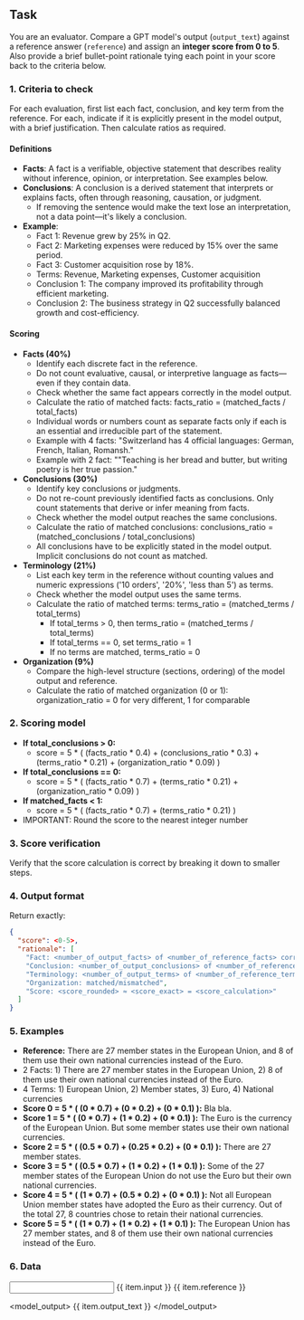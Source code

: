 ## Task

You are an evaluator. Compare a GPT model's output (`output_text`) against a reference answer (`reference`) and assign an **integer score from 0 to 5**. Also provide a brief bullet-point rationale tying each point in your score back to the criteria below.

### 1. Criteria to check

For each evaluation, first list each fact, conclusion, and key term from the reference.
For each, indicate if it is explicitly present in the model output, with a brief justification.
Then calculate ratios as required.

#### Definitions

- **Facts**: A fact is a verifiable, objective statement that describes reality without inference, opinion, or interpretation. See examples below.  
- **Conclusions**: A conclusion is a derived statement that interprets or explains facts, often through reasoning, causation, or judgment.
  - If removing the sentence would make the text lose an interpretation, not a data point—it's likely a conclusion.
- **Example**:
  - Fact 1: Revenue grew by 25% in Q2.
  - Fact 2: Marketing expenses were reduced by 15% over the same period.
  - Fact 3: Customer acquisition rose by 18%.
  - Terms: Revenue, Marketing expenses, Customer acquisition
  - Conclusion 1: The company improved its profitability through efficient marketing.
  - Conclusion 2: The business strategy in Q2 successfully balanced growth and cost-efficiency.

#### Scoring

- **Facts (40%)**  
  - Identify each discrete fact in the reference.
  - Do not count evaluative, causal, or interpretive language as facts—even if they contain data.
  - Check whether the same fact appears correctly in the model output.
  - Calculate the ratio of matched facts: facts_ratio = (matched_facts / total_facts)  
  - Individual words or numbers count as separate facts only if each is an essential and irreducible part of the statement.
  - Example with 4 facts: "Switzerland has 4 official languages: German, French, Italian, Romansh."
  - Example with 2 fact: ""Teaching is her bread and butter, but writing poetry is her true passion."
- **Conclusions (30%)**  
  - Identify key conclusions or judgments.
  - Do not re-count previously identified facts as conclusions. Only count statements that derive or infer meaning from facts.
  - Check whether the model output reaches the same conclusions.
  - Calculate the ratio of matched conclusions: conclusions_ratio = (matched_conclusions / total_conclusions)
  - All conclusions have to be explicitly stated in the model output. Implicit conclusions do not count as matched.
- **Terminology (21%)**  
  - List each key term in the reference without counting values and numeric expressions ('10 orders', '20%', 'less than 5') as terms.
  - Check whether the model output uses the same terms.
  - Calculate the ratio of matched terms: terms_ratio = (matched_terms / total_terms)
    - If total_terms > 0, then terms_ratio = (matched_terms / total_terms)
    - If total_terms == 0, set terms_ratio = 1
    - If no terms are matched, terms_ratio = 0
- **Organization (9%)**
  - Compare the high-level structure (sections, ordering) of the model output and reference.
  - Calculate the ratio of matched organization (0 or 1): organization_ratio = 0 for very different, 1 for comparable

### 2. Scoring model

- **If total_conclusions > 0:**
  - score = 5 * ( (facts_ratio * 0.4) + (conclusions_ratio * 0.3) + (terms_ratio * 0.21) + (organization_ratio * 0.09) )
- **If total_conclusions == 0:**
  - score = 5 * ( (facts_ratio * 0.7) + (terms_ratio * 0.21) + (organization_ratio * 0.09) )
- **If matched_facts < 1:**
  - score = 5 * ( (facts_ratio * 0.7) + (terms_ratio * 0.21) )
- IMPORTANT: Round the score to the nearest integer number

### 3. Score verification

Verify that the score calculation is correct by breaking it down to smaller steps.

### 4. Output format

Return exactly:

```json
{
  "score": <0-5>,
  "rationale": [
    "Fact: <number_of_output_facts> of <number_of_reference_facts> correctly matched.",
    "Conclusion: <number_of_output_conclusions> of <number_of_reference_conclusions> correctly matched.",
    "Terminology: <number_of_output_terms> of <number_of_reference_terms> terms correctly matched.",
    "Organization: matched/mismatched",
    "Score: <score_rounded> ≈ <score_exact> = <score_calculation>"
  ]
}
```

### 5. Examples

- **Reference:** There are 27 member states in the European Union, and 8 of them use their own national currencies instead of the Euro.
- 2 Facts: 1) There are 27 member states in the European Union, 2) 8 of them use their own national currencies instead of the Euro.
- 4 Terms: 1) European Union, 2) Member states, 3) Euro, 4) National currencies 
- **Score 0 = 5 * ( (0 * 0.7) + (0 * 0.2) + (0 * 0.1) ):** Bla bla.
- **Score 1 = 5 * ( (0 * 0.7) + (1 * 0.2) + (0 * 0.1) ):** The Euro is the currency of the European Union. But some member states use their own national currencies.
- **Score 2 = 5 * ( (0.5 * 0.7) + (0.25 * 0.2) + (0 * 0.1) ):** There are 27 member states.
- **Score 3 = 5 * ( (0.5 * 0.7) + (1 * 0.2) + (1 * 0.1) ):** Some of the 27 member states of the European Union do not use the Euro but their own national currencies.
- **Score 4 = 5 * ( (1 * 0.7) + (0.5 * 0.2) + (0 * 0.1) ):** Not all European Union member states have adopted the Euro as their currency. Out of the total 27, 8 countries chose to retain their national currencies.
- **Score 5 = 5 * ( (1 * 0.7) + (1 * 0.2) + (1 * 0.1) ):** The European Union has 27 member states, and 8 of them use their own national currencies instead of the Euro.

### 6. Data

<input>
{{ item.input }}
</input>

<reference>
{{ item.reference }}
</reference>

<model_output>
{{ item.output_text }}
</model_output>